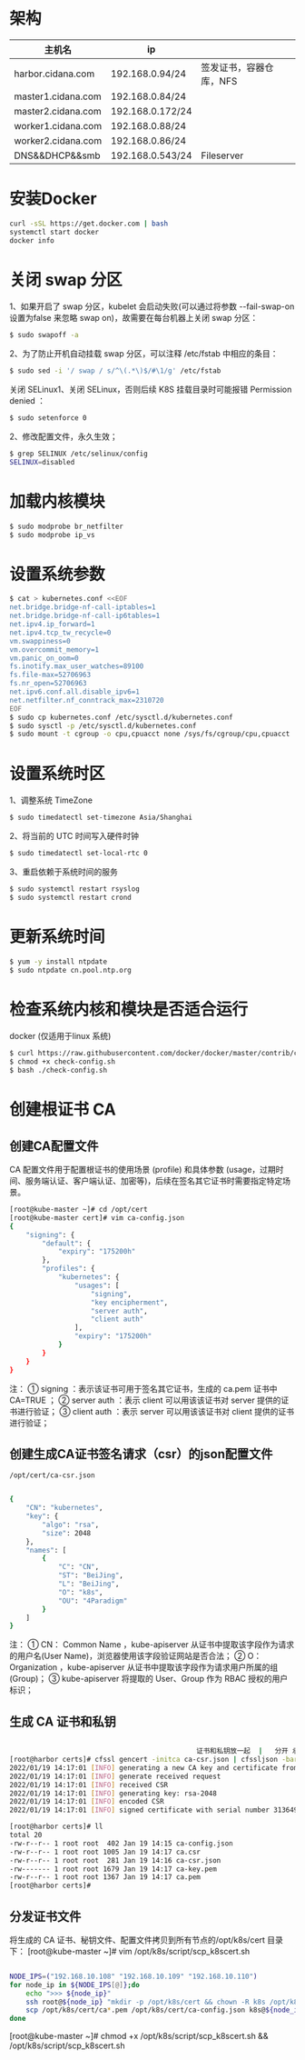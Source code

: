 # 架构

| 主机名             | ip               |                         |
| ------------------ | ---------------- | ----------------------- |
| harbor.cidana.com  | 192.168.0.94/24  | 签发证书，容器仓库，NFS |
| master1.cidana.com | 192.168.0.84/24  |                         |
| master2.cidana.com | 192.168.0.172/24 |                         |
| worker1.cidana.com | 192.168.0.88/24  |                         |
| worker2.cidana.com | 192.168.0.86/24  |                         |
| DNS&&DHCP&&smb     | 192.168.0.543/24 | Fileserver              |


# 安装Docker
```bash 
curl -sSL https://get.docker.com | bash
systemctl start docker
docker info
```

# 关闭 swap 分区
1、如果开启了 swap 分区，kubelet 会启动失败(可以通过将参数 --fail-swap-on 设置为false 来忽略 swap on)，故需要在每台机器上关闭 swap 分区：
```bash
$ sudo swapoff -a
```

2、为了防止开机自动挂载 swap 分区，可以注释 /etc/fstab 中相应的条目：
```bash
$ sudo sed -i '/ swap / s/^\(.*\)$/#\1/g' /etc/fstab
```

关闭 SELinux1、关闭 SELinux，否则后续 K8S 挂载目录时可能报错 Permission denied ：
```bash
$ sudo setenforce 0
```

2、修改配置文件，永久生效；
```bash
$ grep SELINUX /etc/selinux/config
SELINUX=disabled
```


# 加载内核模块
```bash
$ sudo modprobe br_netfilter
$ sudo modprobe ip_vs
```


# 设置系统参数
```bash
$ cat > kubernetes.conf <<EOF
net.bridge.bridge-nf-call-iptables=1
net.bridge.bridge-nf-call-ip6tables=1
net.ipv4.ip_forward=1
net.ipv4.tcp_tw_recycle=0
vm.swappiness=0
vm.overcommit_memory=1
vm.panic_on_oom=0
fs.inotify.max_user_watches=89100
fs.file-max=52706963
fs.nr_open=52706963
net.ipv6.conf.all.disable_ipv6=1
net.netfilter.nf_conntrack_max=2310720
EOF
$ sudo cp kubernetes.conf /etc/sysctl.d/kubernetes.conf
$ sudo sysctl -p /etc/sysctl.d/kubernetes.conf
$ sudo mount -t cgroup -o cpu,cpuacct none /sys/fs/cgroup/cpu,cpuacct
```


# 设置系统时区
1、调整系统 TimeZone
```bash
$ sudo timedatectl set-timezone Asia/Shanghai
```

2、将当前的 UTC 时间写入硬件时钟
```bash
$ sudo timedatectl set-local-rtc 0
```

3、重启依赖于系统时间的服务
```bash
$ sudo systemctl restart rsyslog
$ sudo systemctl restart crond
```

# 更新系统时间
```bash
$ yum -y install ntpdate
$ sudo ntpdate cn.pool.ntp.org
```


# 检查系统内核和模块是否适合运行
docker (仅适用于linux 系统)
```bash
$ curl https://raw.githubusercontent.com/docker/docker/master/contrib/check-config.sh > check-config.sh
$ chmod +x check-config.sh
$ bash ./check-config.sh
```
# 创建根证书 CA
## 创建CA配置文件

CA 配置文件用于配置根证书的使用场景 (profile) 和具体参数 (usage，过期时间、服务端认证、客户端认证、加密等)，后续在签名其它证书时需要指定特定场景。
```bash
[root@kube-master ~]# cd /opt/cert
[root@kube-master cert]# vim ca-config.json
{
    "signing": {
        "default": {
            "expiry": "175200h"
        },
        "profiles": {
            "kubernetes": {
                "usages": [
                    "signing",
                    "key encipherment",
                    "server auth",
                    "client auth"
                ],
                "expiry": "175200h"
            }
        }
    }
}
```
注：
① signing ：表示该证书可用于签名其它证书，生成的 ca.pem 证书中CA=TRUE ；
② server auth ：表示 client 可以用该该证书对 server 提供的证书进行验证；
③ client auth ：表示 server 可以用该该证书对 client 提供的证书进行验证；
## 创建生成CA证书签名请求（csr）的json配置文件
`/opt/cert/ca-csr.json`
```bash

{
    "CN": "kubernetes",
    "key": {
        "algo": "rsa",
        "size": 2048
    },
    "names": [
        {
            "C": "CN",
            "ST": "BeiJing",
            "L": "BeiJing",
            "O": "k8s",
            "OU": "4Paradigm"
        }
    ]
}
```

注：
① CN： Common Name ，kube-apiserver 从证书中提取该字段作为请求的用户名(User Name)，浏览器使用该字段验证网站是否合法；
② O： Organization ，kube-apiserver 从证书中提取该字段作为请求用户所属的组(Group)；
③ kube-apiserver 将提取的 User、Group 作为 RBAC 授权的用户标识；


## 生成 CA 证书和私钥
```bash

                                              证书和私钥放一起  |   分开 承载式证书
[root@harbor certs]# cfssl gencert -initca ca-csr.json | cfssljson -bare ca
2022/01/19 14:17:01 [INFO] generating a new CA key and certificate from CSR
2022/01/19 14:17:01 [INFO] generate received request
2022/01/19 14:17:01 [INFO] received CSR
2022/01/19 14:17:01 [INFO] generating key: rsa-2048
2022/01/19 14:17:01 [INFO] encoded CSR
2022/01/19 14:17:01 [INFO] signed certificate with serial number 313649323783493005105708325985612212721218233369

[root@harbor certs]# ll
total 20
-rw-r--r-- 1 root root  402 Jan 19 14:15 ca-config.json
-rw-r--r-- 1 root root 1005 Jan 19 14:17 ca.csr
-rw-r--r-- 1 root root  281 Jan 19 14:16 ca-csr.json
-rw------- 1 root root 1679 Jan 19 14:17 ca-key.pem
-rw-r--r-- 1 root root 1367 Jan 19 14:17 ca.pem
[root@harbor certs]#
```

## 分发证书文件

将生成的 CA 证书、秘钥文件、配置文件拷贝到所有节点的/opt/k8s/cert 目录下：
[root@kube-master ~]# vim /opt/k8s/script/scp_k8scert.sh
```bash

NODE_IPS=("192.168.10.108" "192.168.10.109" "192.168.10.110")
for node_ip in ${NODE_IPS[@]};do
    echo ">>> ${node_ip}"
    ssh root@${node_ip} "mkdir -p /opt/k8s/cert && chown -R k8s /opt/k8s"
    scp /opt/k8s/cert/ca*.pem /opt/k8s/cert/ca-config.json k8s@${node_ip}:/opt/k8s/cert
done
```

[root@kube-master ~]# chmod +x /opt/k8s/script/scp_k8scert.sh && /opt/k8s/script/scp_k8scert.sh